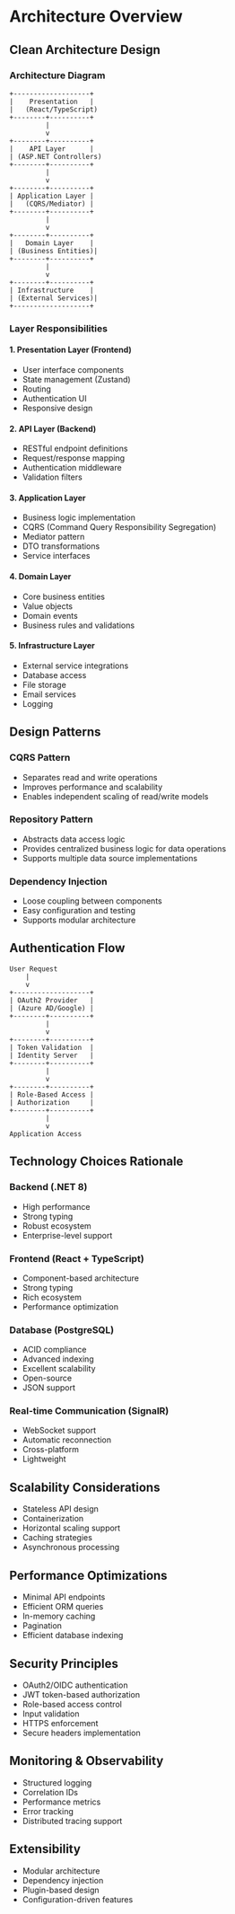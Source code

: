 # Architecture Overview

## Clean Architecture Design

### Architecture Diagram
```
+-------------------+
|    Presentation   |
|   (React/TypeScript)
+--------+----------+
         |
         v
+--------+----------+
|    API Layer      |
| (ASP.NET Controllers)
+--------+----------+
         |
         v
+--------+----------+
| Application Layer |
|   (CQRS/Mediator) |
+--------+----------+
         |
         v
+--------+----------+
|   Domain Layer    |
| (Business Entities)|
+--------+----------+
         |
         v
+--------+----------+
| Infrastructure    |
| (External Services)|
+-------------------+
```

### Layer Responsibilities

#### 1. Presentation Layer (Frontend)
- User interface components
- State management (Zustand)
- Routing
- Authentication UI
- Responsive design

#### 2. API Layer (Backend)
- RESTful endpoint definitions
- Request/response mapping
- Authentication middleware
- Validation filters

#### 3. Application Layer
- Business logic implementation
- CQRS (Command Query Responsibility Segregation)
- Mediator pattern
- DTO transformations
- Service interfaces

#### 4. Domain Layer
- Core business entities
- Value objects
- Domain events
- Business rules and validations

#### 5. Infrastructure Layer
- External service integrations
- Database access
- File storage
- Email services
- Logging

## Design Patterns

### CQRS Pattern
- Separates read and write operations
- Improves performance and scalability
- Enables independent scaling of read/write models

### Repository Pattern
- Abstracts data access logic
- Provides centralized business logic for data operations
- Supports multiple data source implementations

### Dependency Injection
- Loose coupling between components
- Easy configuration and testing
- Supports modular architecture

## Authentication Flow

```
User Request
    |
    v
+-------------------+
| OAuth2 Provider   |
| (Azure AD/Google) |
+--------+----------+
         |
         v
+--------+----------+
| Token Validation  |
| Identity Server   |
+--------+----------+
         |
         v
+--------+----------+
| Role-Based Access |
| Authorization     |
+--------+----------+
         |
         v
Application Access
```

## Technology Choices Rationale

### Backend (.NET 8)
- High performance
- Strong typing
- Robust ecosystem
- Enterprise-level support

### Frontend (React + TypeScript)
- Component-based architecture
- Strong typing
- Rich ecosystem
- Performance optimization

### Database (PostgreSQL)
- ACID compliance
- Advanced indexing
- Excellent scalability
- Open-source
- JSON support

### Real-time Communication (SignalR)
- WebSocket support
- Automatic reconnection
- Cross-platform
- Lightweight

## Scalability Considerations
- Stateless API design
- Containerization
- Horizontal scaling support
- Caching strategies
- Asynchronous processing

## Performance Optimizations
- Minimal API endpoints
- Efficient ORM queries
- In-memory caching
- Pagination
- Efficient database indexing

## Security Principles
- OAuth2/OIDC authentication
- JWT token-based authorization
- Role-based access control
- Input validation
- HTTPS enforcement
- Secure headers implementation

## Monitoring & Observability
- Structured logging
- Correlation IDs
- Performance metrics
- Error tracking
- Distributed tracing support

## Extensibility
- Modular architecture
- Dependency injection
- Plugin-based design
- Configuration-driven features